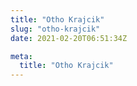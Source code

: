 ```yaml
---
title: "Otho Krajcik"
slug: "otho-krajcik"
date: 2021-02-20T06:51:34Z

meta:
  title: "Otho Krajcik"
---
```


